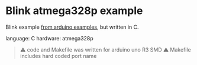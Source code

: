 # Blink atmega328p example

Blink example [from arduino examples](https://docs.arduino.cc/built-in-examples/basics/Blink/#code), but written in C.

language: C
hardware: atmega328p

> :warning: code and Makefile was written for arduino uno R3 SMD
> :warning: Makefile includes hard coded port name

